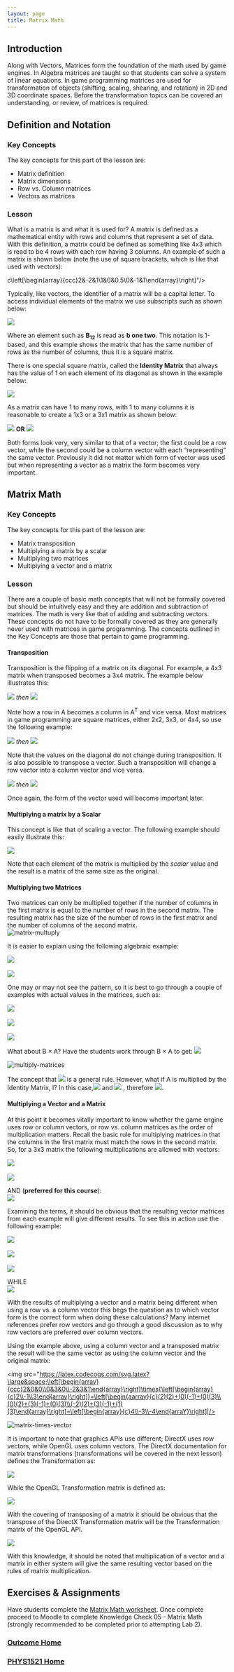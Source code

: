 ```yaml
---
layout: page
title: Matrix Math
---
```

## Introduction
Along with Vectors, Matrices form the foundation of the math used by game engines. In Algebra matrices are taught so that students can solve a system of linear equations. In game programming matrices are used for transformation of objects (shifting, scaling, shearing, and rotation) in 2D and 3D coordinate spaces. Before the transformation topics can be covered an understanding, or review, of matrices is required.

## Definition and Notation
### Key Concepts
The key concepts for this part of the lesson are:
* Matrix definition
* Matrix dimensions
* Row vs. Column matrices
* Vectors as matrices

### Lesson
What is a matrix is and what it is used for? A matrix is defined as a mathematical entity with rows and columns that represent a set of data. With this definition, a matrix could be defined as something like 4x3 which is read to be 4 rows with each row having 3 columns. An example of such a matrix is shown below (note the use of square brackets, which is like that used with vectors):

c\left[\begin{array}{ccc}2&-2&1\\1&0&0.5\\0&-1&1\end{array}\right]"/>

Typically, like vectors, the identifier of a matrix will be a capital letter. To access individual elements of the matrix we use subscripts such as shown below:

<img src="https://latex.codecogs.com/svg.latex?\large&space;B=\left[\begin{array}{ccc}B_{11}&B_{12}&B_{13}\\B_{21}&B_{22}&B_{23}\\B_{31}&B_{32}&B_{33}\end{array}\right]"/>

Where an element such as **B<sub>12</sub>** is read as **b one two**. This notation is 1-based, and this example shows the matrix that has the same number of rows as the number of columns, thus it is a square matrix.

There is one special square matrix, called the **Identity Matrix** that always has the value of 1 on each element of its diagonal as shown in the example below:

<img src="https://latex.codecogs.com/svg.latex?\large&space;I=\left[\begin{array}{ccc}1&0&0\\0&1&0\\0&0&1\end{array}\right]"/>

As a matrix can have 1 to many rows, with 1 to many columns it is reasonable to create a 1x3 or a 3x1 matrix as shown below:

<img src="https://latex.codecogs.com/svg.latex?\large&space;\left[\begin{array}{ccc}2&3&-4\end{array}\right]"/>&nbsp;<b>OR</b>&nbsp;<img src="https://latex.codecogs.com/svg.latex?\large&space;\left[\begin{array}{c}2\\3\\-4\end{array}\right]"/>

Both forms look very, very similar to that of a vector; the first could be a row vector, while the second could be a column vector with each “representing” the same vector. Previously it did not matter which form of vector was used but when representing a vector as a matrix the form becomes very important.

## Matrix Math
### Key Concepts
The key concepts for this part of the lesson are:
* Matrix transposition
* Multiplying a matrix by a scalar
* Multiplying two matrices
* Multiplying a vector and a matrix

### Lesson
There are a couple of basic math concepts that will not be formally covered but should be intuitively easy and they are addition and subtraction of matrices. The math is very like that of adding and subtracting vectors. These concepts do not have to be formally covered as they are generally never used with matrices in game programming. The concepts outlined in the Key Concepts are those that pertain to game programming.

#### Transposition
Transposition is the flipping of a matrix on its diagonal. For example, a 4x3 matrix when transposed becomes a 3x4 matrix. The example below illustrates this:

<img src="https://latex.codecogs.com/svg.latex?\large&space;A=\left[\begin{array}{ccc}2&3&-2\\1&0&0.5\\4&6&0\\0&-1&1\end{array}\right]"/>&nbsp;<em>then</em>&nbsp;<img src="https://latex.codecogs.com/svg.latex?\large&space;A^T=\left[\begin{array}{cccc}2&1&4&0\\3&0&6&-1\\-2&0.5&0&1\end{array}\right]"/>

Note how a row in A becomes a column in A<sup>T</sup> and vice versa. Most matrices in game programming are square matrices, either 2x2, 3x3, or 4x4, so use the following example:

<img src="https://latex.codecogs.com/svg.latex?\large&space;A=\left[\begin{array}{ccc}1&2&3\\4&5&6\\7&8&9\end{array}\right]"/>&nbsp;<em>then</em>&nbsp;<img src="https://latex.codecogs.com/svg.latex?\large&space;A^T=\left[\begin{array}{ccc}1&4&7\\2&5&8\\3&6&9\end{array}\right]"/>

Note that the values on the diagonal do not change during transposition. It is also possible to transpose a vector. Such a transposition will change a row vector into a column vector and vice versa.

<img src="https://latex.codecogs.com/svg.latex?\large&space;V=\left[\begin{array}{ccc}x&y&z\end{array}\right]"/>&nbsp;<em>then</em>&nbsp;<img src="https://latex.codecogs.com/svg.latex?\large&space;V^T=\left[\begin{array}{ccc}x\\y\\z\end{array}\right]"/>

Once again, the form of the vector used will become important later.

#### Multiplying a matrix by a Scalar
This concept is like that of scaling a vector. The following example should easily illustrate this:

<img src="https://latex.codecogs.com/svg.latex?\large&space;3\times{\left[\begin{array}{ccc}1&-2&3\\0&4&2\\0&0&1\end{array}\right]}=\left[\begin{array}{ccc}3&-6&9\\0&12&6\\0&0&3\end{array}\right]"/>

Note that each element of the matrix is multiplied by the _scalar_ value and the result is a matrix of the same size as the original.

#### Multiplying two Matrices
Two matrices can only be multiplied together if the number of columns in the first matrix is equal to the number of rows in the second matrix. The resulting matrix has the size of the number of rows in the first matrix and the number of columns of the second matrix.<br>
![matrix-multuply](files/matrix-multiply.jpg)

It is easier to explain using the following algebraic example:

<img src="https://latex.codecogs.com/svg.latex?\large&space;A\times{B}=\left[\begin{array}{ccc}A_{11}&A_{12}&A_{13}\\A_{21}&A_{22}&A_{23}\\A_{31}&A_{32}&A_{33}\end{array}\right]\times{\left[\begin{array}{ccc}B_{11}&B_{12}&B_{13}\\B_{21}&B_{22}&B_{23}\\B_{31}&B_{32}&B_{33}\end{array}\right]}"/><br><br>
<img src="https://latex.codecogs.com/svg.latex?\large&space;=\left[\begin{array}{ccc}A_{11}B_{11}+A_{12}B_{21}+A_{13}B_{31}&A_{11}B_{12}+A_{12}B_{22}+A_{13}B_{32}&A_{11}B_{13}+A_{12}B_{23}+A_{13}B_{33}\\A_{21}B_{11}+A_{22}B_{21}+A_{23}B_{31}&A_{21}B_{12}+A_{22}B_{22}+A_{23}B_{32}&A_{21}B_{13}+A_{22}B_{23}+A_{23}B_{33}\\A_{31}B_{11}+A_{32}B_{21}+A_{33}B_{31}&A_{31}B_{12}+A_{32}B_{22}+A_{33}B_{32}&A_{31}B_{13}+A_{32}B_{23}+A_{33}B_{33}\end{array}\right]"/>

One may or may not see the pattern, so it is best to go through a couple of examples with actual values in the matrices, such as:

<img src="https://latex.codecogs.com/svg.latex?\large&space;A\times{B}=\left[\begin{array}{ccc}2&-1&3\\1&3&-2\\1&0&1\end{array}\right]\times{\left[\begin{array}{ccc}3&-1&2\\2&4&-3\\-1&1&0\end{array}\right]}"/><br><br>
<img src="https://latex.codecogs.com/svg.latex?\large&space;=\left[\begin{array}{ccc}(2)(3)+(-1)(2)+(3)(-1)&(2)(-1)+(-1)(4)+(3)(1)&(2)(2)+(-1)(-3)+(3)(0)\\(1)(3)+(3)(2)+(-2)(-1)&(1)(-1)+(3)(4)+(-2)(1)&(1)(2)+(3)(-3)+(-2)(0)\\(1)(2)+(0)(-3)+(1)(0)&(1)(-1)+(0)(4)+(1)(1)&(1)(2)+(0)(-3)+(1)(0)\end{array}\right]"/><br><br>
<img src="https://latex.codecogs.com/svg.latex?\large&space;=\left[\begin{array}{ccc}6-2-4&-2-4+3&4+3+0\\3+6+2&-1+12-2&2-9+0\\2+0+0&-1+0+1&2+0+0\end{array}\right]=\left[\begin{array}{ccc}1&-3&7\\11&9&-7\\2&0&2\end{array}\right]"/>

What about B × A? Have the students work through B × A to get: <img src="https://latex.codecogs.com/svg.latex?\large&space;B\times{A}=\left[\begin{array}{ccc}7&-6&13\\5&10&-5\\-1&4&-5\end{array}\right]"/>

![multiply-matrices](files/multiply-matrices.jpg)

The concept that <img src="https://latex.codecogs.com/svg.latex?\large&space;A\times{B}\neq{B\times{A}}"/>&nbsp;is a general rule. However, what if A is multiplied by the Identity Matrix, I? In this case,<img src="https://latex.codecogs.com/svg.latex?\large&space;A\times{I}=A"/>&nbsp;and <img src="https://latex.codecogs.com/svg.latex?\large&space;I\times{A}=A"/>&nbsp;, therefore <img src="https://latex.codecogs.com/svg.latex?\large&space;A\times{I}=I\times{A"/>.

#### Multiplying a Vector and a Matrix
At this point it becomes vitally important to know whether the game engine uses row or column vectors, or row vs. column matrices as the order of multiplication matters. Recall the basic rule for multiplying matrices in that the columns in the first matrix must match the rows in the second matrix. So, for a 3x3 matrix the following multiplications are allowed with vectors:

<img src="https://latex.codecogs.com/svg.latex?\large&space;\left[\begin{array}{ccc}X&Y&Z\end{array}\right]\times{\left[\begin{array}{ccc}M_{11}&M_{12}&M_{13}\\M_{21}&M_{22}&M_{23}\\M_{31}&M_{32}&M_{33}]}"/><br><br>
<img src="https://latex.codecogs.com/svg.latex?\large&space;\left[begin{array}{ccc}XM_{11}+YM_{21}+ZM_{31}&XM_{12}+YM_{22}+ZM_{32}\\XM_{13}+YM_{23}+ZM_{33}\end{array}\right]"/>

AND (**preferred for this course**):<br>
<img src="https://latex.codecogs.com/svg.latex?\large&space;\left[\begin{array}{ccc}M_{11}&M_{12}&M_{13}\\M_{21}&M_{22}&M_{23}\\M_{31}&M_{32}&M_{33}\end{array}\right]\times{\left[\begin{array}{c}X\\Y\\Z\end{array}\right]}=\left[\begin{array}{c}XM_{11}+YM_{12}+ZM_{13}\\XM_{21}+YM_{22}+ZM_{23}\\XM_{31}+YM_{32}+ZM_{33}\end{array}\right]"/>

Examining the terms, it should be obvious that the resulting vector matrices from each example will give different results. To see this in action use the following example:

<img src="https://latex.codecogs.com/svg.latex?\large&space;\left[\begin{array}{ccc}2&-1&3\end{array}\right]\times{\left[\begin{array}{ccc}2&0&-2\\0&3&3\\0&0&1\end{array}\right]}"/><br><br>
<img src="https://latex.codecogs.com/svg.latex?\large&space;=\left[\begin{array}{ccc}(2)(2)+(-1)(0)+(3)(0)&(2)(0)+(-1)(3)+(3)(0)&(2)(-2)+(-1)(3)+(3)(1)\end{array}\right]"/><br><br>
<img src="https://latex.codecogs.com/svg.latex?\large&space;=\left[\begin{array}{ccc}4&-3&-4\end{array}\right]"/>

WHILE<br>
<img src="https://latex.codecogs.com/svg.latex?\large&space;\left[\begin{array}{ccc}2&0&-2\\0&3&3\\0&0&1\end{array}\right]\times{\left[\begin{array}{c}2\\-1\\3\end{array}\right]}=\left[\begin{array}{c}(2)(2)+(0)(-1)+(-2)(3)\\(0)(2)+(3)(-1)+(3)(3)\\(0)(2)+(0)(-1)+(1)(3)\end{array}\right]=\left][\begin{array}{c}-2\\6\\3\end{array}\right]"/>

With the results of multiplying a vector and a matrix being different when using a row vs. a column vector this begs the question as to which vector form is the correct form when doing these calculations? Many internet references prefer row vectors and go through a good discussion as to why row vectors are preferred over column vectors.

Using the example above, using a column vector and a transposed matrix the result will be the same vector as using the column vector and the original matrix:

<img src="https://latex.codecogs.com/svg.latex?\large&space;\left[\begin{array}{ccc}2&0&0\\0&3&0\\-2&3&1\end{array}\right]\times{\left[\begin{array}{c}2\\-1\\3\end{array}\right]}=\left[\begin{aarray}{c}(2)(2)+(0)(-1)+(0)(3)\\(0)(2)+(3)(-1)+(0)(3)\\(-2)(2)+(3)(-1)+(1)(3)\end{array}\right]=\left[\begin{array}{c}4\\-3\\-4\end{arraY}\right]|/>

![matrix-times-vector](files/matrix-times-vector.jpg)

It is important to note that graphics APIs use different; DirectX uses row vectors, while OpenGL uses column vectors. The DirectX documentation for matrix transformations (transformations will be covered in the next lesson) defines the Transformation as:

<img src="https://latex.codecogs.com/svg.latex?\large&space;T_{DX}=\left[\begin{array}{cccc}1&0&0&0\\0&1&0&0\\0&0&1&0\\T_{x}&T_{y}&T_{z}&1\end{array}\right]"/>

While the OpenGL Transformation matrix is defined as:

<img src="https://latex.codecogs.com/svg.latex?\large&space;T_{GL}=\left[\begin{array}{cccc}1&0&0&T_{x}\\0&1&0&T_{y}\\0&0&1&T_{z}\\0&0&0&1\end{array}\right]"/>

With the covering of transposing of a matrix it should be obvious that the transpose of the DirectX Transformation matrix will be the Transformation matrix of the OpenGL API.

<img src="https://latex.codecogs.com/svg.latex?\large&space;T_{DX}^T={\left[\begin{array}{cccc}1&0&0&0\\0&1&0&0\\0&0&1&0\\T_{x}&T_{y}&T_{z}&1\end{array}\right]}^T=\left[\begin{array}{cccc}1&0&0&T_{x}\\0&1&0&T_{y}\\0&0&1&T_{z}\\0&0&0&1\end{array}\right]=T_{GL}"/>

With this knowledge, it should be noted that multiplication of a vector and a matrix in either system will give the same resulting vector based on the rules of matrix multiplication.

## Exercises & Assignments
Have students complete the [Matrix Math worksheet](matrix-worksheet-1/md). Once complete proceed to Moodle to complete Knowledge Check 05 - Matrix Math (strongly recommended to be completed prior to attempting Lab 2).

### [Outcome Home](outcome2.md)
### [PHYS1521 Home](../)
